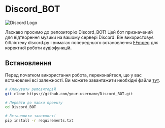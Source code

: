 # Discord_BOT

![Discord Logo](https://cdn.discordapp.com/attachments/123456789012345678/123456789012345678/discord_logo.png)

Ласкаво просимо до репозиторію Discord_BOT! Цей бот призначений для відтворення музики на вашому сервері Discord. Він використовує бібліотеку discord.py і вимагає попереднього встановлення [FFmpeg](https://ffmpeg.org/) для коректної роботи аудіофункцій.

## Встановлення

Перед початком використання робота, переконайтеся, що у вас встановлені всі залежності. Ви можете завантажити необхідні файли [тут](https://drive.google.com/drive/folders/15Q-mYR2Lfw3v8yReklz8g9c8cjtwV1q1?usp=sharing).

``` bash
# Клонувати репозиторій
git clone https://github.com/your-username/Discord_BOT.git

# Перейти до папки проекту
cd Discord_BOT

# Встановити залежності
pip install -r requirements.txt
